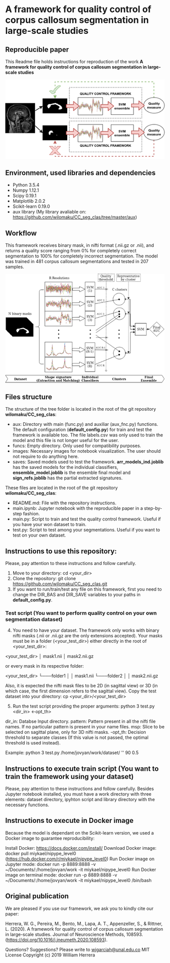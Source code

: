 # A framework for quality control of corpus callosum segmentation in large-scale studies

## Reproducible paper

This Readme file holds instructions for reproduction of the work **A framework for quality control of corpus callosum segmentation in large-scale studies**

![Alt text](images/Graphical_abstract.png?raw=true "Title")

## Environment, used libraries and dependencies

* Python 3.5.4
* Numpy 1.12.1
* Scipy 0.19.1
* Matplotlib 2.0.2
* Scikit-learn 0.19.0
* aux library (My library avaliable on: https://github.com/wilomaku/CC_seg_clas/tree/master/aux)

## Workflow

This framework receives binary mask, in nifti format (.nii.gz or .nii), and returns a quality score ranging from 0% for completely correct segmentation to 100% for completely incorrect segmentation. The model was trained in 481 corpus callosum segmentations and tested in 207 samples.

![Alt text](images/Framework_quality.png?raw=true "Title")

## Files structure

The structure of the tree folder is located in the root of the git repository **wilomaku/CC_seg_clas**:

* aux: Directory with main (func.py) and auxiliar (aux_fnc.py) functions. The default configuration (**default_config.py**) for train and test the framework is available too. The file labels.csv was only used to train the model and this file is not longer useful for the user.
* funcs: Empty directory. Only used for compatibility purposes.
* images: Necessary images for notebook visualization. The user should not require to do anything here.
* saves: Saved models used to test the framework. **arr_models_ind.joblib** has the saved models for the individual classifiers,  **ensemble_model.joblib** is the ensemble final model and **sign_refs.joblib** has the partial extracted signatures.

These files are located in the root of the git repository **wilomaku/CC_seg_clas**:

* README.md: File with the repository instructions.
* main.ipynb: Jupyter notebook with the reproducible paper in a step-by-step fashion.
* main.py: Script to train and test the quality control framework. Useful if you have your won dataset to train.
* test.py: Script to test among your segmentations. Useful if you want to test on your own dataset.

## Instructions to use this repository:

Please, pay attention to these instructions and follow carefully.

1. Move to your directory: cd <your_dir>
2. Clone the repository: git clone https://github.com/wilomaku/CC_seg_clas.git
3. If you want to run/train/test any file on this framework, first you need to change the DIR_BAS and DIR_SAVE variables to your paths in **default_config.py**.

### Test script (You want to perform quality control on your own segmentation dataset)

4. You need to have your dataset. The framework only works with binary nifti masks (.nii or .nii.gz are the only extensions accepted). Your masks must be in a folder (<your_test_dir>) either directly in the root of <your_test_dir>:

<your_test_dir>
│   mask1.nii
│   mask2.nii.gz

or every mask in its respective folder:

<your_test_dir>
└───folder1
│   │   mask1.nii
└───folder2
│   │   mask2.nii.gz

Also, it is expected the nifti mask files to be 2D (in sagittal view) or 3D (in which case, the first dimension refers to the sagittal view). Copy the test dataset into your directory: cp <your_dir>/<your_test_dir>

5. Run the test script providing the proper arguments: python 3 test.py <dir_in> <pattern> <msp> <-opt_th>

dir_in: Databse Input directory.
pattern: Pattern present in all the nifti file names. If no particular pattern is present in your name files.
msp: Slice to be selected on sagittal plane, only for 3D nifti masks.
-opt_th: Decision threshold to separate classes (If this value is not passed, the optimal threshold is used instead).

Example: python 3 test.py /home/jovyan/work/dataset/ '' 90 0.5

## Instructions to execute train script (You want to train the framework using your dataset)

Please, pay attention to these instructions and follow carefully. Besides Jupyter notebook installed, you must have a work directory with three elements: dataset directory, ipyhton script and library directory with the necessary functions.

## Instructions to execute in Docker image

Because the model is dependant on the Scikit-learn version, we used a Docker image to guarantee reproducibility:

Install Docker: https://docs.docker.com/install/
Download Docker image: docker pull miykael/nipype_level0 (https://hub.docker.com/r/miykael/nipype_level0)
Run Docker image on Jupyter mode: docker run -p 8889:8888 -v ~/Documents/:/home/jovyan/work -it miykael/nipype_level0
Run Docker image on terminal mode: docker run -p 8889:8888 -v ~/Documents/:/home/jovyan/work -it miykael/nipype_level0 /bin/bash

## Original publication

We are pleased if you use our framework, we ask you to kindly cite our paper:

Herrera, W. G., Pereira, M., Bento, M., Lapa, A. T., Appenzeller, S., & Rittner, L. (2020). A framework for quality control of corpus callosum segmentation in large-scale studies. Journal of Neuroscience Methods, 108593. (https://doi.org/10.1016/j.jneumeth.2020.108593).

Questions? Suggestions? Please write to wjgarciah@unal.edu.co
MIT License Copyright (c) 2019 William Herrera
